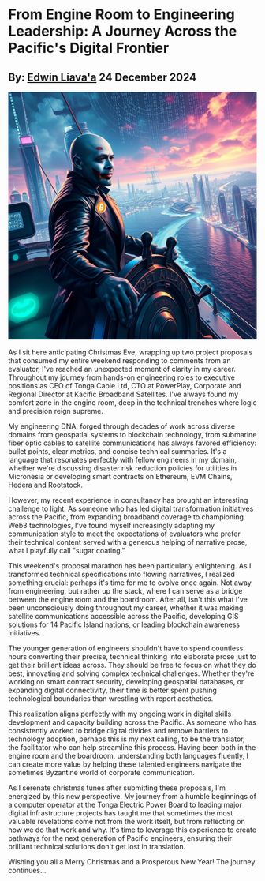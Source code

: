 # From Engine Room to Engineering Leadership: A Journey Across the Pacific's Digital Frontier
## By: [Edwin Liava'a](https://github.com/EdwinLiavaa) 24 December 2024

<p align="center">
 <img width="800" src="https://github.com/EdwinLiavaa/liavaa.space/blob/main/blog/20241224/pic.png">
</p>

As I sit here anticipating Christmas Eve, wrapping up two project proposals that consumed my entire weekend responding to comments from an evaluator, I've reached an unexpected moment of clarity in my career. Throughout my journey from hands-on engineering roles to executive positions as CEO of Tonga Cable Ltd, CTO at PowerPlay, Corporate and Regional Director at Kacific Broadband Satellites. I've always found my comfort zone in the engine room, deep in the technical trenches where logic and precision reign supreme.

My engineering DNA, forged through decades of work across diverse domains from geospatial systems to blockchain technology, from submarine fiber optic cables to satellite communications has always favored efficiency: bullet points, clear metrics, and concise technical summaries. It's a language that resonates perfectly with fellow engineers in my domain, whether we're discussing disaster risk reduction policies for utilities in Micronesia or developing smart contracts on Ethereum, EVM Chains, Hedera and Rootstock.

However, my recent experience in consultancy has brought an interesting challenge to light. As someone who has led digital transformation initiatives across the Pacific, from expanding broadband coverage to championing Web3 technologies, I've found myself increasingly adapting my communication style to meet the expectations of evaluators who prefer their technical content served with a generous helping of narrative prose, what I playfully call "sugar coating."

This weekend's proposal marathon has been particularly enlightening. As I transformed technical specifications into flowing narratives, I realized something crucial: perhaps it's time for me to evolve once again. Not away from engineering, but rather up the stack, where I can serve as a bridge between the engine room and the boardroom. After all, isn't this what I've been unconsciously doing throughout my career, whether it was making satellite communications accessible across the Pacific, developing GIS solutions for 14 Pacific Island nations, or leading blockchain awareness initiatives.

The younger generation of engineers shouldn't have to spend countless hours converting their precise, technical thinking into elaborate prose just to get their brilliant ideas across. They should be free to focus on what they do best, innovating and solving complex technical challenges. Whether they're working on smart contract security, developing geospatial databases, or expanding digital connectivity, their time is better spent pushing technological boundaries than wrestling with report aesthetics.

This realization aligns perfectly with my ongoing work in digital skills development and capacity building across the Pacific. As someone who has consistently worked to bridge digital divides and remove barriers to technology adoption, perhaps this is my next calling, to be the translator, the facilitator who can help streamline this process. Having been both in the engine room and the boardroom, understanding both languages fluently, I can create more value by helping these talented engineers navigate the sometimes Byzantine world of corporate communication.

As I serenate christmas tunes after submitting these proposals, I'm energized by this new perspective. My journey from a humble beginnings of a computer operator at the Tonga Electric Power Board to leading major digital infrastructure projects has taught me that sometimes the most valuable revelations come not from the work itself, but from reflecting on how we do that work and why. It's time to leverage this experience to create pathways for the next generation of Pacific engineers, ensuring their brilliant technical solutions don't get lost in translation.

Wishing you all a Merry Christmas and a Prosperous New Year! The journey continues...
